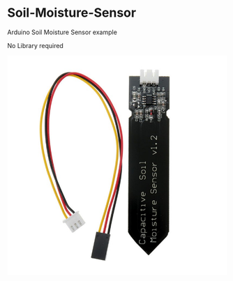 # Soil-Moisture-Sensor
Arduino Soil Moisture Sensor example

No Library required

![alt text](https://github.com/vinojv96/Soil-Moisture-Sensor/blob/main/Capacitive%20Soil%20Moisture%20Sensor.jpg "Soil Moisture Sensor")
